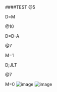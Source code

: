 ####TEST
@5

D=M

@10

D=D-A

@7

M=1

D;JLT

@7

M=0
![image](https://github.com/user-attachments/assets/8fcd4400-e1dd-4ee5-aa50-a88afd6c6d08)
![image](https://github.com/user-attachments/assets/0630f1f8-36dd-45d1-89bd-cf132157b572)
